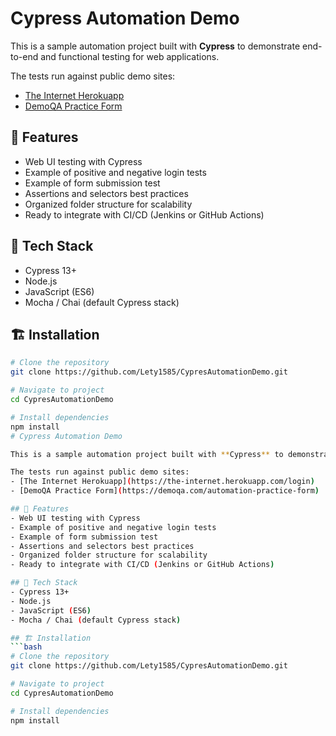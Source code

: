 # Cypress Automation Demo

This is a sample automation project built with **Cypress** to demonstrate end-to-end and functional testing for web applications.

The tests run against public demo sites:
- [The Internet Herokuapp](https://the-internet.herokuapp.com/login)
- [DemoQA Practice Form](https://demoqa.com/automation-practice-form)

## 🚀 Features
- Web UI testing with Cypress
- Example of positive and negative login tests
- Example of form submission test
- Assertions and selectors best practices
- Organized folder structure for scalability
- Ready to integrate with CI/CD (Jenkins or GitHub Actions)

## 🧰 Tech Stack
- Cypress 13+
- Node.js
- JavaScript (ES6)
- Mocha / Chai (default Cypress stack)

## 🏗️ Installation
```bash
# Clone the repository
git clone https://github.com/Lety1585/CypresAutomationDemo.git

# Navigate to project
cd CypresAutomationDemo

# Install dependencies
npm install
# Cypress Automation Demo

This is a sample automation project built with **Cypress** to demonstrate end-to-end and functional testing for web applications.

The tests run against public demo sites:
- [The Internet Herokuapp](https://the-internet.herokuapp.com/login)
- [DemoQA Practice Form](https://demoqa.com/automation-practice-form)

## 🚀 Features
- Web UI testing with Cypress
- Example of positive and negative login tests
- Example of form submission test
- Assertions and selectors best practices
- Organized folder structure for scalability
- Ready to integrate with CI/CD (Jenkins or GitHub Actions)

## 🧰 Tech Stack
- Cypress 13+
- Node.js
- JavaScript (ES6)
- Mocha / Chai (default Cypress stack)

## 🏗️ Installation
```bash
# Clone the repository
git clone https://github.com/Lety1585/CypresAutomationDemo.git

# Navigate to project
cd CypresAutomationDemo

# Install dependencies
npm install
